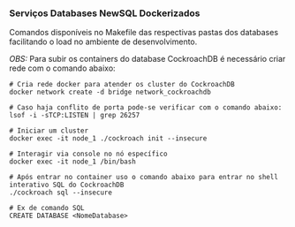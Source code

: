 ### Serviços Databases NewSQL Dockerizados

Comandos disponíveis no Makefile das respectivas pastas dos databases facilitando o load no ambiente de desenvolvimento.

*OBS:* Para subir os containers do database CockroachDB é necessário criar rede com o comando abaixo:
```shell
# Cria rede docker para atender os cluster do CockroachDB
docker network create -d bridge network_cockroachdb

# Caso haja conflito de porta pode-se verificar com o comando abaixo:
lsof -i -sTCP:LISTEN | grep 26257

# Iniciar um cluster
docker exec -it node_1 ./cockroach init --insecure

# Interagir via console no nó específico
docker exec -it node_1 /bin/bash

# Após entrar no container uso o comando abaixo para entrar no shell interativo SQL do CockroachDB
./cockroach sql --insecure

# Ex de comando SQL
CREATE DATABASE <NomeDatabase>
```
